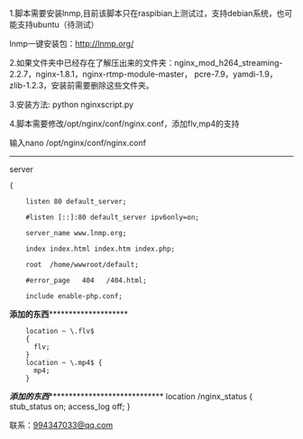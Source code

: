 
1.脚本需要安装lnmp,目前该脚本只在raspibian上测试过，支持debian系统，也可能支持ubuntu（待测试）
  
  lnmp一键安装包：http://lnmp.org/

2.如果文件夹中已经存在了解压出来的文件夹：nginx_mod_h264_streaming-2.2.7，nginx-1.8.1，nginx-rtmp-module-master，
  pcre-7.9，yamdi-1.9，zlib-1.2.3，安装前需要删除这些文件夹。

3.安装方法:
           python nginxscript.py

4.脚本需要修改/opt/nginx/conf/nginx.conf，添加flv,mp4的支持
 
  输入nano /opt/nginx/conf/nginx.conf
******************************************************************************************************************** 
  server
  
    {
    
        listen 80 default_server;
        
        #listen [::]:80 default_server ipv6only=on;
        
        server_name www.lnmp.org;
        
        index index.html index.htm index.php;
        
        root  /home/wwwroot/default;

        #error_page   404   /404.html;
        
        include enable-php.conf;
********************************************添加的东西****************************************************************
        
        location ~ \.flv$
        {
          flv;
        }
		location ~ \.mp4$ {
          mp4;
        }
        
*********************************************添加的东西**************************************************************************
        location /nginx_status
        {
            stub_status on;
            access_log   off;
        }


联系：994347033@qq.com
